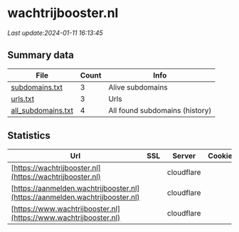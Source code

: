 # wachtrijbooster.nl
*Last update:2024-01-11 16:13:45*
## Summary data
| File       | Count | Info |
|------------|-------|------|
|[subdomains.txt](/data/wachtrijbooster/subdomains.txt)|3|Alive subdomains|
|[urls.txt](/data/wachtrijbooster/urls.txt)|3|Urls|
|[all_subdomains.txt](/data/wachtrijbooster/all_subdomains.txt)|4|All found subdomains (history)|
## Statistics
| Url | SSL | Server | Cookie | HSTS | CSP | XFO | XXP | RP | Tech |
|------------|-------|------|------|------|------|------|------|------|------|
|[https://wachtrijbooster.nl](https://wachtrijbooster.nl)| |cloudflare| | | |:white_check_mark: | | |:white_check_mark: | |Cloudflare HTTP/3| |
|[https://aanmelden.wachtrijbooster.nl](https://aanmelden.wachtrijbooster.nl)| |cloudflare| |:white_check_mark: | | | | |:white_check_mark: | |Cloudflare HTTP/3| |
|[https://www.wachtrijbooster.nl](https://www.wachtrijbooster.nl)| |cloudflare| | | |:white_check_mark: | |:white_check_mark: | |:white_check_mark: | |Cloudflare HTTP/3| |